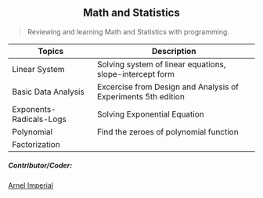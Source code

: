 <h2 align=center>Math and Statistics</h2> 

> Reviewing and learning Math and Statistics with programming.



| Topics                      | Description                                                    |
|-----------------------------|----------------------------------------------------------------|
| Linear System               | Solving system of linear equations, slope-intercept form       |                                 
| Basic Data Analysis         | Excercise from Design and Analysis of Experiments 5th edition  |
| Exponents-Radicals-Logs     | Solving Exponential Equation                                   |
| Polynomial                  | Find the zeroes of polynomial function                         |
| Factorization               |                                                                |




##### Contributor/Coder:
[Arnel Imperial](https://arnelimperial.bitbucket.io)

